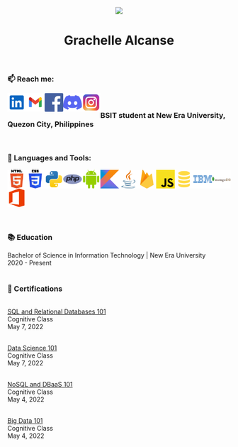 
<p align=center><a href="https://github.com/annemeeey"><img src="https://i.imgur.com/lNlOv13.png" /></a></p>

<h1 align="center">Grachelle Alcanse</h1>
<br>

### 📫 Reach me:


<div align="center">
<a href="https://www.linkedin.com/in/grachelle-alcanse/" target="_blank"><img align="left" alt="Linkedin" height ="42px" src="res/linkedin-svgrepo-com.svg"></a> 
<a href="mailto: grachellealcanse@gmail.com" target="_blank"><img align="left" alt="Gmail" height ="42px" src="res/gmail-svgrepo-com.svg"></a> 
<a href="https://www.facebook.com/grachellealcanse" target="_blank"><img align="left" alt="Facebook" height ="42px" src="res/facebook-color-svgrepo-com.svg"></a> 
<a href="https://discordapp.com/users/666852623357313055" target="_blank"><img align="left" alt="Discord" height ="42px" src="res/discord-icon-svgrepo-com.svg"></a>
<a href="https://www.instagram.com/annemeeey/" target="_blank"><img align="left" alt="Instagram" height ="42px" src="res/instagram-1-svgrepo-com.svg"></a>
</div>
<br>
<h3 align="left">BSIT student at New Era University, Quezon City, Philippines</h3>
<br>

### 🔨 Languages and Tools:
<a target="_blank"> <img align="left" src="res/html-5-logo-svgrepo-com.svg" alt="HTML" height="42px"/> </a> 
<a target="_blank"> <img align="left" src="res/css-3-logo-svgrepo-com.svg" alt="CSS" height="42px"/> </a> 
<a href="https://www.python.org" target="_blank"><img align="left" alt="Python" height ="42px" src="res/python-svgrepo-com.svg"></a>
<a href="https://www.php.net/" target="_blank"><img align="left" alt="PHP" height ="42px" src="res/php-1-logo-svgrepo-com.svg"></a>
<a href="https://developer.android.com" target="_blank"> <img align="left" alt="Android" height ="42px" src="res/android-color-svgrepo-com.svg"> </a>
<a href="https://kotlinlang.org" target="_blank"><img align="left" alt="Kotlin" height ="42px" src="res/kotlin-svgrepo-com.svg"></a>
<a href="https://www.java.com" target="_blank"><img align="left" alt="Java" height ="42px" src="res/java-svgrepo-com.svg"></a>
<a href="https://firebase.google.com/" target="_blank"> <img align="left" src="res/firebase-svgrepo-com.svg" alt="Firebase" height ="42px"/> </a>
<a href="https://developer.mozilla.org/en-US/docs/Web/JavaScript" target="_blank"> <img align="left" alt="JavaScript" height ="42px"  src="res/javascript-svgrepo-com.svg"> </a>
<a target="_blank"> <img align="left" alt="SQL" height ="42px" src="res/sql-svgrepo-com.svg"></a>
<a href="https://www.ibm.com/us-en" target="_blank"><img align="left" alt="IBM" height ="42px" src="res/ibm-logo-svgrepo-com.svg"></a>
<a href="https://www.mongodb.com/" target="_blank"> <img src="res/mongodb-logo-svgrepo-com.svg" align="left" alt="Mongodb" height='42px'/> </a>
<a target="_blank"> <img src="res/office-1-logo-svgrepo-com.svg" alt="MS" height='42px'/> </a>

<br>

### 📚 Education
<p align="left">Bachelor of Science in Information Technology | New Era University <br>
2020 - Present <br><br></p>

### 📝 Certifications
<p align ="left">
<a href="https://courses.cognitiveclass.ai/certificates/330c15be5e29487e961adabc86f456ec">
<br>SQL and Relational Databases 101</a> <br>
Cognitive Class <br>
May 7, 2022 </center>
</p>

<p align ="left">
<a href="https://courses.cognitiveclass.ai/certificates/aa6b2050845040f395ca5582215e145f">
<br>Data Science 101</a> <br>
Cognitive Class <br>
May 7, 2022 </center>
</p>

<p align ="left">
<a href="https://courses.cognitiveclass.ai/certificates/6cb27cdd6a4a4cd19df3291c885019c0">
<br>NoSQL and DBaaS 101</a> <br>
Cognitive Class <br>
May 4, 2022 </center>
</p>

<p align ="left">
<a href="https://courses.cognitiveclass.ai/certificates/e9c81a726af4453880bb9e94aee94ff9">
<br>Big Data 101</a> <br>
Cognitive Class <br>
May 4, 2022 </center>
</p>
